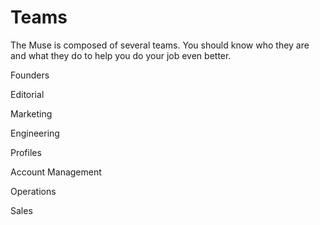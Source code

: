 # Teams

The Muse is composed of several teams.  You should know who they are and what they do to help you do your job even better.

Founders

Editorial

Marketing

Engineering

Profiles

Account Management

Operations

Sales